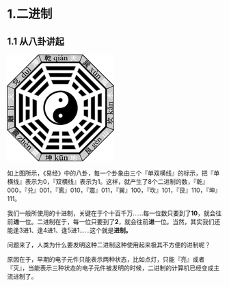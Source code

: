 # 1.二进制

## 1.1 从八卦讲起

![](/assets/八卦.png)

如上图所示，《易经》中的八卦，每一个卦象由三个『单双横线』的标示，把『单横线』表示为0，『双横线』表示为1。这样，就产生了8个二进制的数，『乾』000，『兑』001，『离』010，『震』011，『巽』100，『坎』101，『艮』110，『坤』111。

我们一般所使用的十进制，关键在于个十百千万......每一位数只要到了**10**，就会往前**进**一位。二进制在于，每一位只要到了**2**，就会往前**进**一位。当然，其实我们还能逢3进1、逢4进1、逢5进1......这个就是**进制。**

问题来了，人类为什么要发明这种二进制这种使用起来极其不方便的进制呢？

原因在于，早期的电子元件只能表示两种状态，比如点灯，只能『亮』或者『灭』，当能表示三种状态的电子元件被发明的时候，二进制的计算机已经变成主流进制了。



